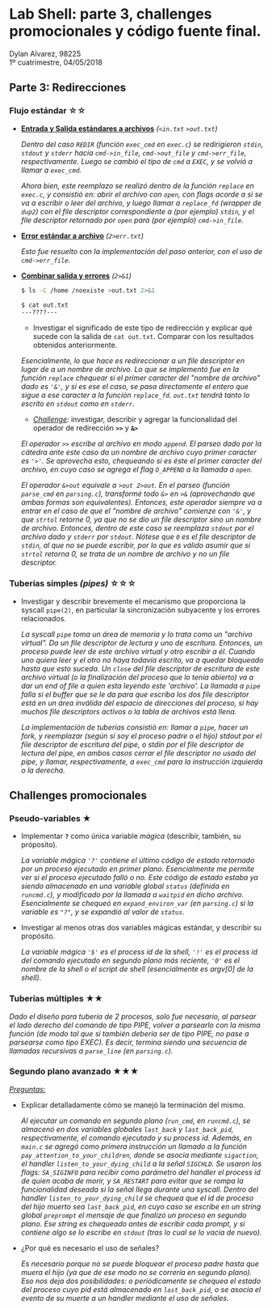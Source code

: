 # Lab Shell: parte 3, challenges promocionales y código fuente final.

Dylan Alvarez, 98225    
1º cuatrimestre, 04/05/2018

## Parte 3: Redirecciones

### Flujo estándar ☆☆

- **<u>Entrada y Salida estándares a archivos</u>** *(`<in.txt` `>out.txt`)*

  _Dentro del caso `REDIR` (función `exec_cmd` en `exec.c`) se redirigieron `stdin`, `stdout` y `stderr` hacia `cmd->in_file`, `cmd->out_file` y `cmd->err_file`, respectivamente. Luego se cambió el tipo de `cmd` a `EXEC`, y se volvió a llamar a `exec_cmd`._

  _Ahora bien, este reemplazo se realizó dentro de la función `replace` en `exec.c`, y consistió en: abrir el archivo con `open`, con flags acorde a si se va a escribir o leer del archivo, y luego llamar a `replace_fd` (wrapper de `dup2`) con el file descriptor correspondiente a (por ejemplo) `stdin`, y el file descriptor retornado por `open` para (por ejemplo) `cmd->in_file`._

- **<u>Error estándar a archivo</u>** *(`2>err.txt`)*

  _Esto fue resuelto con la implementación del paso anterior, con el uso de `cmd->err_file`._

- **<u>Combinar salida y errores</u>** *(`2>&1`)*

  ```bash
  $ ls -C /home /noexiste >out.txt 2>&1

  $ cat out.txt
  ---????---
  ```

  - Investigar el significado de este tipo de redirección y explicar qué sucede con la salida de `cat out.txt`.  Comparar con los resultados obtenidos anteriormente.

  _Esencialmente, lo que hace es redireccionar a un file descriptor en lugar de a un nombre de archivo. Lo que se implementó fue en la función `replace` chequear si el primer caracter del "nombre de archivo" dado es `'&'`, y si es ese el caso, se pasa directamente el entero que sigue a ese caracter a la función `replace_fd`._
  _`out.txt` tendrá tanto lo escrito en `stdout` como en `stderr`._

  - _<u>Challenge</u>:_ investigar, describir y agregar la funcionalidad del operador de redirección **`>>`** y **`&>`**

  _El operador `>>` escribe al archivo en modo `append`. El parseo dado por la cátedra ante este caso da un nombre de archivo cuyo primer caracter es `'>'`. Se aprovecha esto, chequeando si es éste el primer caracter del archivo, en cuyo caso se agrega el flag `O_APPEND` a la llamada a `open`._

  _El operador `&>out` equivale a `>out 2>out`. En el parseo (función `parse_cmd` en `parsing.c`), transformé todo `&>` en `>&` (aprovechando que ambas formas son equivalentes). Entonces, este operador siempre va a entrar en el caso de que el "nombre de archivo" comienze con `'&'`, y que `strtol` retorne 0, ya que no se dio un file descriptor sino un nombre de archivo. Entonces, dentro de este caso se reemplaza `stdout` por el archivo dado y `stderr` por `stdout`._
  _Nótese que `0` es el file descriptor de `stdin`, al que no se puede escribir, por lo que es válido asumir que si `strtol` retorna 0, se trata de un nombre de archivo y no un file descriptor._

### Tuberías simples *(pipes)* ☆☆☆

- Investigar y describir brevemente el mecanismo que proporciona la syscall `pipe(2)`, en particular la sincronización subyacente y los errores relacionados.

  _La syscall `pipe` toma un área de memoria y lo trata como un "archivo virtual". Da un file descriptor de lectura y uno de escritura. Entonces, un proceso puede leer de este archivo virtual y otro escribir a él. Cuando uno quiera leer y el otro no haya todavía escrito, va a quedar bloqueado hasta que esto suceda. Un `close` del file descriptor de escritura de este archivo virtual (o la finalización del proceso que lo tenía abierto) va a dar un end of file a quien esta leyendo este 'archivo'. La llamada a `pipe` falla si el buffer que se le da para que escriba los dos file descriptor está en un área inválida del espacio de direcciones del proceso, si hay muchos file descriptors activos o la tabla de archivos está llena._

  _La implementación de tuberías consistió en: llamar a `pipe`, hacer un fork, y reemplazar (según si soy el proceso padre o el hijo) stdout por el file descriptor de escritura del pipe, o stdin por el file descriptor de lectura del pipe, en ambos casos cerrar el file descriptor no usado del pipe, y llamar, respectivamente, a `exec_cmd` para la instrucción izquierda o la derecha._

## Challenges promocionales

### Pseudo-variables ★

- Implementar **`?`** como única variable *mágica* (describir, también, su próposito).
  
  _La variable mágica `'?'` contiene el último código de estado retornado por un proceso ejecutado en primer plano. Esencialmente me permite ver si el proceso ejecutado falló o no. Este código de estado estaba ya siendo almacenado en una variable global `status` (definida en `runcmd.c`), y modificado por la llamada a `waitpid` en dicho archivo. Esencialmente se chequeó en `expand_environ_var` (en `parsing.c`) si la variable es `"?"`, y se expandió al valor de `status`._

- Investigar al menos otras dos variables mágicas estándar, y describir su propósito.

  _La variable mágica `'$'` es el process id de la shell, `'!'` es el process id del comando ejecutado en segundo plano más reciente, `'0'` es el nombre de la shell o el script de shell (esencialmente es argv[0] de la shell)._

### Tuberías múltiples ★★

  _Dado el diseño para tubería de 2 procesos, solo fue necesario, al parsear el lado derecho del comando de tipo PIPE, volver a parsearlo con la misma función (de modo tal que si también debería ser de tipo PIPE, no pase a parsearse como tipo EXEC). Es decir, termina siendo una secuencia de llamadas recursivas a `parse_line` (en `parsing.c`)._

### Segundo plano avanzado ★★★

_<u>Preguntas:</u>_

- Explicar detalladamente cómo se manejó la terminación del mismo.

  _Al ejecutar un comando en segundo plano (`run_cmd`, en `runcmd.c`), se almacenó en dos variables globales `last_back` y `last_back_pid`, respectivamente, el comando ejecutado y su process id. Además, en `main.c` se agregó como primera instrucción un llamado a la función `pay_attention_to_your_children`, donde se asocia mediante `sigaction`, el handler `listen_to_your_dying_child` a la señal `SIGCHLD`. Se usaron los flags: `SA_SIGINFO` para recibir como parámetro del handler el process id de quien acaba de morir, y `SA_RESTART` para evitar que se rompa la funcionalidad deseada si la señal llega durante una syscall._
  _Dentro del handler `listen_to_your_dying_child` se chequea que el id de proceso del hijo muerto sea `last_back_pid`, en cuyo caso se escribe en un string global `preprompt` el mensaje de que finalizó un proceso en segundo plano. Ese string es chequeado antes de escribir cada prompt, y si contiene algo se lo escribe en `stdout` (tras lo cual se lo vacía de nuevo)._

- ¿Por qué es necesario el uso de señales?

  _Es necesario porque no se puede bloquear el proceso padre hasta que muera el hijo (ya que de ese modo no se correría en segundo plano). Eso nos deja dos posibilidades: o periódicamente se chequea el estado del proceso cuyo pid está almacenado en `last_back_pid`, o se asocia el evento de su muerte a un handler mediante el uso de señales._
